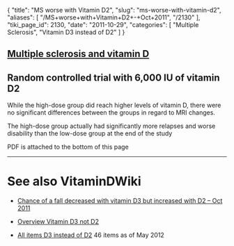 {
  "title": "MS worse with Vitamin D2",
  "slug": "ms-worse-with-vitamin-d2",
  "aliases": [
    "/MS+worse+with+Vitamin+D2+-+Oct+2011",
    "/2130"
  ],
  "tiki_page_id": 2130,
  "date": "2011-10-29",
  "categories": [
    "Multiple Sclerosis",
    "Vitamin D3 instead of D2"
  ]
}


## [Multiple sclerosis and vitamin D](http://www.neurology.org/content/77/17/e99.short)

## Random controlled trial with 6,000 IU of vitamin D2

While the high-dose group did reach higher levels of vitamin D, there were no significant differences between the groups in regard to MRI changes. 

The high-dose group actually had significantly more relapses and worse disability than the low-dose group at the end of the study

PDF is attached to the bottom of this page

- - - - - - - - - - - - 

# See also VitaminDWiki

* [Chance of a fall decreased with vitamin D3 but increased with D2 – Oct 2011](/posts/chance-of-a-fall-decreased-with-vitamin-d3-but-increased-with-d2)

* [Overview Vitamin D3 not D2](/posts/overview-vitamin-d3-not-d2)

* [All items D3 instead of D2](https://www.VitaminDWiki.com/tiki-browse_categories.php?parentId=51&sort_mode=created_desc) 46 items as of May 2012